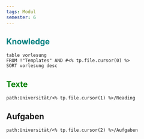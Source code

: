 ```yaml
---
tags: Modul
semester: 6
---
```


## <font color="teal">Knowledge</font>
```dataview
table vorlesung
FROM !"Templates" AND #<% tp.file.cursor(0) %>
SORT vorlesung desc
```

## <font color="green">Texte</font>
```query
path:Universität/<% tp.file.cursor(1) %>/Reading
```

## Aufgaben
```query
path:Universität/<% tp.file.cursor(2) %>/Aufgaben
```